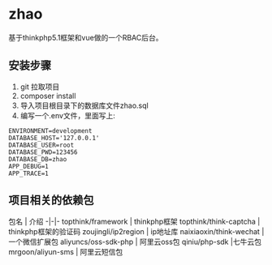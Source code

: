 # zhao
基于thinkphp5.1框架和vue做的一个RBAC后台。

## 安装步骤
1. git 拉取项目
2. composer install
3. 导入项目根目录下的数据库文件zhao.sql
4. 编写一个.env文件，里面写上:
```
ENVIRONMENT=development
DATABASE_HOST='127.0.0.1'
DATABASE_USER=root
DATABASE_PWD=123456
DATABASE_DB=zhao
APP_DEBUG=1
APP_TRACE=1
```

## 项目相关的依赖包
包名 | 介绍
-|-|-
topthink/framework | thinkphp框架
topthink/think-captcha | thinkphp框架的验证码
zoujingli/ip2region | ip地址库
naixiaoxin/think-wechat | 一个微信扩展包
aliyuncs/oss-sdk-php | 阿里云oss包
qiniu/php-sdk     |七牛云包
mrgoon/aliyun-sms | 阿里云短信包

